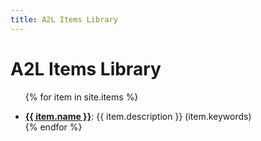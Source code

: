```yaml
---
title: A2L Items Library
---
```


# A2L Items Library

<ul>

{% for item in site.items %}
  <li class="items_list"><strong><a href="{{ item.url | relative_url }}">{{ item.name }}</a></strong>: {{ item.description }} (item.keywords)</li>
{% endfor %}

</ul>
